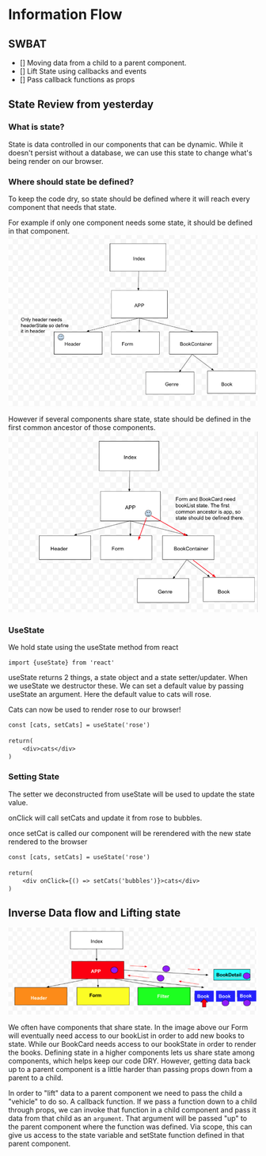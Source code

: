 # Information Flow
## SWBAT
- [] Moving data from a child to a parent component. 
- [] Lift State using callbacks and events
- [] Pass callback functions as props

## State Review from yesterday
### What is state?
State is data controlled in our components that can be dynamic.
While it doesn't persist without a database, we can use this state to change what's being render on our browser. 

### Where should state be defined?
To keep the code dry, so state should be defined where it  will reach every component that needs that state.   

For example if only one component needs some state, it should be defined in that component.  
![local-state](./assets/headerState.png)


However if several components share state, state should be defined in the first common ancestor of those components. 
![shared-state](./assets/bookListState.png)


### UseState
We hold state using the useState method from react

```
import {useState} from 'react'
``` 

useState returns 2 things, a state object and a state setter/updater. When we useState we destructor these. We can set a default value by passing useState an argument. Here the default value to cats will rose.

Cats can now be used to render rose to our browser!

```
const [cats, setCats] = useState('rose')

return(
    <div>cats</div>
)
```

### Setting State
The setter we deconstructed from useState will be used to update the state value. 

onClick will call setCats and update it from rose to bubbles. 

once setCat is called our component will be rerendered with the new state rendered to the browser 

```
const [cats, setCats] = useState('rose')

return(
    <div onClick={() => setCats('bubbles')}>cats</div>
)
```




## Inverse Data flow and Lifting state
![inverse-data](./assets/inverseDataFlow.png)

We often have components that share state. In the image above our Form will eventually need access to our bookList in order to add new books to state. While our BookCard needs access to our bookState in order to render the books. Defining state in a higher components lets us share state among components, which helps keep our code DRY. However, getting data back up to a parent component is a little harder than passing props down from a parent to a child.   

In order to "lift" data to a parent component we need to pass the child a "vehicle" to do so. A callback function. If we pass a function down to a child through props, we can invoke that function in a child component and pass it data from that child as an `argument`. That argument will be passed "up" to the parent component where the function was defined. Via scope, this can give us access to the state variable and setState function defined in that parent component.   

